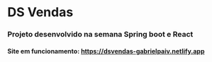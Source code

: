 # DS Vendas
### Projeto desenvolvido na semana Spring boot e React

#### Site em funcionamento: https://dsvendas-gabrielpaiv.netlify.app
